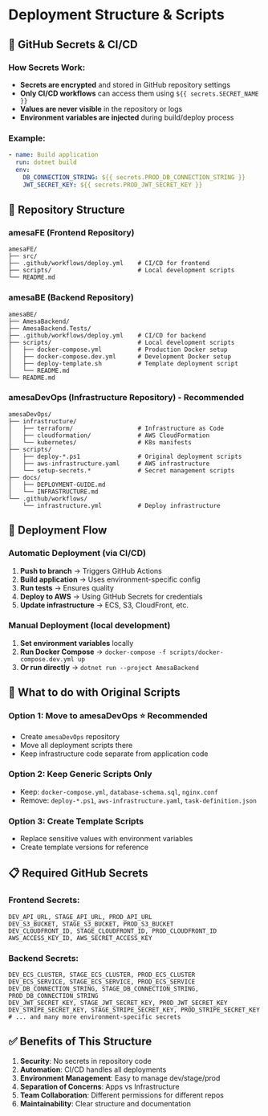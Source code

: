 # Deployment Structure & Scripts

## 🔐 **GitHub Secrets & CI/CD**

### How Secrets Work:
- **Secrets are encrypted** and stored in GitHub repository settings
- **Only CI/CD workflows** can access them using `${{ secrets.SECRET_NAME }}`
- **Values are never visible** in the repository or logs
- **Environment variables are injected** during build/deploy process

### Example:
```yaml
- name: Build application
  run: dotnet build
  env:
    DB_CONNECTION_STRING: ${{ secrets.PROD_DB_CONNECTION_STRING }}
    JWT_SECRET_KEY: ${{ secrets.PROD_JWT_SECRET_KEY }}
```

## 📁 **Repository Structure**

### **amesaFE** (Frontend Repository)
```
amesaFE/
├── src/
├── .github/workflows/deploy.yml    # CI/CD for frontend
├── scripts/                        # Local development scripts
└── README.md
```

### **amesaBE** (Backend Repository)
```
amesaBE/
├── AmesaBackend/
├── AmesaBackend.Tests/
├── .github/workflows/deploy.yml    # CI/CD for backend
├── scripts/                        # Local development scripts
│   ├── docker-compose.yml          # Production Docker setup
│   ├── docker-compose.dev.yml      # Development Docker setup
│   ├── deploy-template.sh          # Template deployment script
│   └── README.md
└── README.md
```

### **amesaDevOps** (Infrastructure Repository) - **Recommended**
```
amesaDevOps/
├── infrastructure/
│   ├── terraform/                  # Infrastructure as Code
│   ├── cloudformation/             # AWS CloudFormation
│   └── kubernetes/                 # K8s manifests
├── scripts/
│   ├── deploy-*.ps1                # Original deployment scripts
│   ├── aws-infrastructure.yaml     # AWS infrastructure
│   └── setup-secrets.*             # Secret management scripts
├── docs/
│   ├── DEPLOYMENT-GUIDE.md
│   └── INFRASTRUCTURE.md
└── .github/workflows/
    └── infrastructure.yml          # Deploy infrastructure
```

## 🚀 **Deployment Flow**

### **Automatic Deployment (via CI/CD)**
1. **Push to branch** → Triggers GitHub Actions
2. **Build application** → Uses environment-specific config
3. **Run tests** → Ensures quality
4. **Deploy to AWS** → Using GitHub Secrets for credentials
5. **Update infrastructure** → ECS, S3, CloudFront, etc.

### **Manual Deployment (local development)**
1. **Set environment variables** locally
2. **Run Docker Compose** → `docker-compose -f scripts/docker-compose.dev.yml up`
3. **Or run directly** → `dotnet run --project AmesaBackend`

## 🔧 **What to do with Original Scripts**

### **Option 1: Move to amesaDevOps** ⭐ **Recommended**
- Create `amesaDevOps` repository
- Move all deployment scripts there
- Keep infrastructure code separate from application code

### **Option 2: Keep Generic Scripts Only**
- Keep: `docker-compose.yml`, `database-schema.sql`, `nginx.conf`
- Remove: `deploy-*.ps1`, `aws-infrastructure.yaml`, `task-definition.json`

### **Option 3: Create Template Scripts**
- Replace sensitive values with environment variables
- Create template versions for reference

## 📋 **Required GitHub Secrets**

### **Frontend Secrets:**
```
DEV_API_URL, STAGE_API_URL, PROD_API_URL
DEV_S3_BUCKET, STAGE_S3_BUCKET, PROD_S3_BUCKET
DEV_CLOUDFRONT_ID, STAGE_CLOUDFRONT_ID, PROD_CLOUDFRONT_ID
AWS_ACCESS_KEY_ID, AWS_SECRET_ACCESS_KEY
```

### **Backend Secrets:**
```
DEV_ECS_CLUSTER, STAGE_ECS_CLUSTER, PROD_ECS_CLUSTER
DEV_ECS_SERVICE, STAGE_ECS_SERVICE, PROD_ECS_SERVICE
DEV_DB_CONNECTION_STRING, STAGE_DB_CONNECTION_STRING, PROD_DB_CONNECTION_STRING
DEV_JWT_SECRET_KEY, STAGE_JWT_SECRET_KEY, PROD_JWT_SECRET_KEY
DEV_STRIPE_SECRET_KEY, STAGE_STRIPE_SECRET_KEY, PROD_STRIPE_SECRET_KEY
# ... and many more environment-specific secrets
```

## ✅ **Benefits of This Structure**

1. **Security**: No secrets in repository code
2. **Automation**: CI/CD handles all deployments
3. **Environment Management**: Easy to manage dev/stage/prod
4. **Separation of Concerns**: Apps vs Infrastructure
5. **Team Collaboration**: Different permissions for different repos
6. **Maintainability**: Clear structure and documentation
